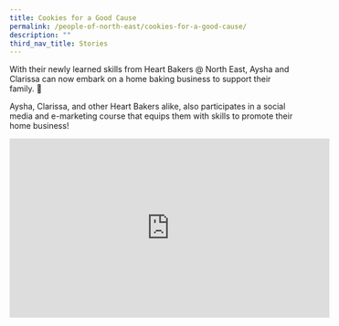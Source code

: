```yaml
---
title: Cookies for a Good Cause
permalink: /people-of-north-east/cookies-for-a-good-cause/
description: ""
third_nav_title: Stories
---
```


With their newly learned skills from Heart Bakers @ North East, Aysha and Clarissa can now embark on a home baking business to support their family. 💯

Aysha, Clarissa, and other Heart Bakers alike, also participates in a social media and e-marketing course that equips them with skills to promote their home business!

<iframe src="https://www.facebook.com/plugins/video.php?height=314&href=https%3A%2F%2Fwww.facebook.com%2FNECDC%2Fvideos%2F5548350228564946%2F&show_text=false&width=560&t=0" width="560" height="314" style="border:none;overflow:hidden" scrolling="no" frameborder="0" allowfullscreen="true" allow="autoplay; clipboard-write; encrypted-media; picture-in-picture; web-share" allowFullScreen="true"></iframe>